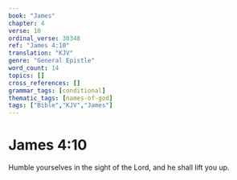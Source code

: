 ```yaml
---
book: "James"
chapter: 4
verse: 10
ordinal_verse: 30348
ref: "James 4:10"
translation: "KJV"
genre: "General Epistle"
word_count: 14
topics: []
cross_references: []
grammar_tags: [conditional]
thematic_tags: [names-of-god]
tags: ["Bible","KJV","James"]
---
```


# James 4:10

Humble yourselves in the sight of the Lord, and he shall lift you up.

